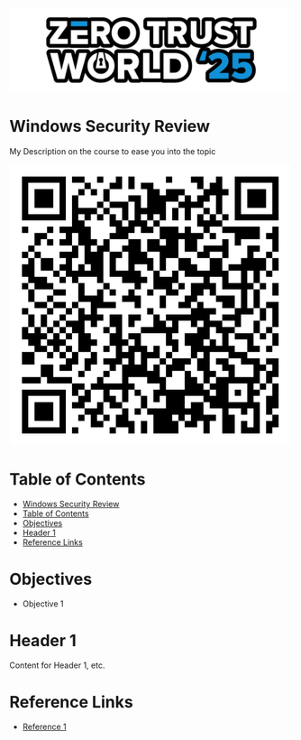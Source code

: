 ![ZTW Logo](../Assets/Hacking_Labs_graphics_ztw_logo_med_1.png)

# Windows Security Review

My Description on the course to ease you into the topic

![QR Code to page](Assets/qr_code-windows_security_review.png)

# Table of Contents

- [Windows Security Review](#windows-security-review)
- [Table of Contents](#table-of-contents)
- [Objectives](#objectives)
- [Header 1](#header-1)
- [Reference Links](#reference-links)

# Objectives

- Objective 1

# Header 1

Content for Header 1, etc.

# Reference Links

- [Reference 1]()